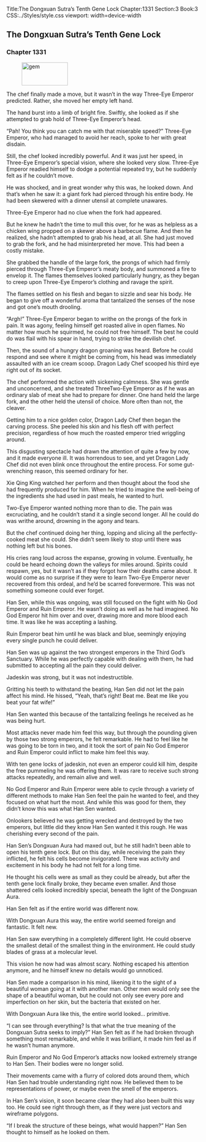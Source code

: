 Title:The Dongxuan Sutra’s Tenth Gene Lock 
Chapter:1331 
Section:3 
Book:3 
CSS:../Styles/style.css 
viewport: width=device-width
  
## The Dongxuan Sutra’s Tenth Gene Lock
### Chapter 1331
  
<figure>
	<img src="../Images/gem.gif" alt="gem" id="gem" width="120" height="60" />
</figure>
  

  
The chef finally made a move, but it wasn’t in the way Three-Eye Emperor predicted. Rather, she moved her empty left hand.

The hand burst into a limb of bright fire. Swiftly, she looked as if she attempted to grab hold of Three-Eye Emperor’s head.

“Pah! You think you can catch me with that miserable speed?” Three-Eye Emperor, who had managed to avoid her reach, spoke to her with great disdain.

Still, the chef looked incredibly powerful. And it was just her speed, in Three-Eye Emperor’s special vision, where she looked very slow. Three-Eye Emperor readied himself to dodge a potential repeated try, but he suddenly felt as if he couldn’t move.

He was shocked, and in great wonder why this was, he looked down. And that’s when he saw it: a giant fork had pierced through his entire body. He had been skewered with a dinner utensil at complete unawares.

Three-Eye Emperor had no clue when the fork had appeared.

But he knew he hadn’t the time to mull this over, for he was as helpless as a chicken wing propped on a skewer above a barbecue flame. And then he realized, she hadn’t attempted to grab his head, at all. She had just moved to grab the fork, and he had misinterpreted her move. This had been a costly mistake.

She grabbed the handle of the large fork, the prongs of which had firmly pierced through Three-Eye Emperor’s meaty body, and summoned a fire to envelop it. The flames themselves looked particularly hungry, as they began to creep upon Three-Eye Emperor’s clothing and ravage the spirit.

The flames settled on his flesh and began to sizzle and sear his body. He began to give off a wonderful aroma that tantalized the senses of the nose and got one’s mouth drooling.

“Argh!” Three-Eye Emperor began to writhe on the prongs of the fork in pain. It was agony, feeling himself get roasted alive in open flames. No matter how much he squirmed, he could not free himself. The best he could do was flail with his spear in hand, trying to strike the devilish chef.

Then, the sound of a hungry dragon groaning was heard. Before he could respond and see where it might be coming from, his head was immediately assaulted with an ice cream scoop. Dragon Lady Chef scooped his third eye right out of its socket.

The chef performed the action with sickening calmness. She was gentle and unconcerned, and she treated ThreeTwo-Eye Emperor as if he was an ordinary slab of meat she had to prepare for dinner. One hand held the large fork, and the other held the utensil of choice. More often than not, the cleaver.

Getting him to a nice golden color, Dragon Lady Chef then began the carving process. She peeled his skin and his flesh off with perfect precision, regardless of how much the roasted emperor tried wriggling around.

This disgusting spectacle had drawn the attention of quite a few by now, and it made everyone ill. It was horrendous to see, and yet Dragon Lady Chef did not even blink once throughout the entire process. For some gut-wrenching reason, this seemed ordinary for her.

Xie Qing King watched her perform and then thought about the food she had frequently produced for him. When he tried to imagine the well-being of the ingredients she had used in past meals, he wanted to hurl.

Two-Eye Emperor wanted nothing more than to die. The pain was excruciating, and he couldn’t stand it a single second longer. All he could do was writhe around, drowning in the agony and tears.

But the chef continued doing her thing, lopping and slicing all the perfectly-cooked meat she could. She didn’t seem likely to stop until there was nothing left but his bones.

His cries rang loud across the expanse, growing in volume. Eventually, he could be heard echoing down the valleys for miles around. Spirits could respawn, yes, but it wasn’t as if they forgot how their deaths came about. It would come as no surprise if they were to learn Two-Eye Emperor never recovered from this ordeal, and he’d be scarred forevermore. This was not something someone could ever forget.

Han Sen, while this was ongoing, was still focused on the fight with No God Emperor and Ruin Emperor. He wasn’t doing as well as he had imagined. No God Emperor hit him over and over, drawing more and more blood each time. It was like he was accepting a lashing.

Ruin Emperor beat him until he was black and blue, seemingly enjoying every single punch he could deliver.

Han Sen was up against the two strongest emperors in the Third God’s Sanctuary. While he was perfectly capable with dealing with them, he had submitted to accepting all the pain they could deliver.

Jadeskin was strong, but it was not indestructible.

Gritting his teeth to withstand the beating, Han Sen did not let the pain affect his mind. He hissed, “Yeah, that’s right! Beat me. Beat me like you beat your fat wife!”

Han Sen wanted this because of the tantalizing feelings he received as he was being hurt.

Most attacks never made him feel this way, but through the pounding given by those two strong emperors, he felt remarkable. He had to feel like he was going to be torn in two, and it took the sort of pain No God Emperor and Ruin Emperor could inflict to make him feel this way.

With ten gene locks of jadeskin, not even an emperor could kill him, despite the free pummeling he was offering them. It was rare to receive such strong attacks repeatedly, and remain alive and well.

No God Emperor and Ruin Emperor were able to cycle through a variety of different methods to make Han Sen feel the pain he wanted to feel, and they focused on what hurt the most. And while this was good for them, they didn’t know this was what Han Sen wanted.

Onlookers believed he was getting wrecked and destroyed by the two emperors, but little did they know Han Sen wanted it this rough. He was cherishing every second of the pain.

Han Sen’s Dongxuan Aura had maxed out, but he still hadn’t been able to open his tenth gene lock. But on this day, while receiving the pain they inflicted, he felt his cells become invigorated. There was activity and excitement in his body he had not felt for a long time.

He thought his cells were as small as they could be already, but after the tenth gene lock finally broke, they became even smaller. And those shattered cells looked incredibly special, beneath the light of the Dongxuan Aura.

Han Sen felt as if the entire world was different now.

With Dongxuan Aura this way, the entire world seemed foreign and fantastic. It felt new.

Han Sen saw everything in a completely different light. He could observe the smallest detail of the smallest thing in the environment. He could study blades of grass at a molecular level.

This vision he now had was almost scary. Nothing escaped his attention anymore, and he himself knew no details would go unnoticed.

Han Sen made a comparison in his mind, likening it to the sight of a beautiful woman going at it with another man. Other men would only see the shape of a beautiful woman, but he could not only see every pore and imperfection on her skin, but the bacteria that existed on her.

With Dongxuan Aura like this, the entire world looked… primitive.

“I can see through everything? Is that what the true meaning of the Dongxuan Sutra seeks to imply?” Han Sen felt as if he had broken through something most remarkable, and while it was brilliant, it made him feel as if he wasn’t human anymore.

Ruin Emperor and No God Emperor’s attacks now looked extremely strange to Han Sen. Their bodies were no longer solid.

Their movements came with a flurry of colored dots around them, which Han Sen had trouble understanding right now. He believed them to be representations of power, or maybe even the smell of the emperors.

In Han Sen’s vision, it soon became clear they had also been built this way too. He could see right through them, as if they were just vectors and wireframe polygons.

“If I break the structure of these beings, what would happen?” Han Sen thought to himself as he looked on them.